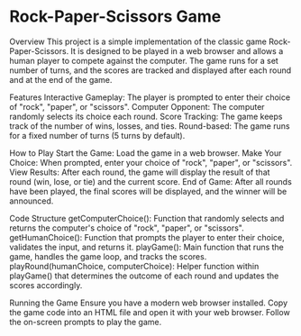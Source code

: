 # Rock-Paper-Scissors Game
Overview
This project is a simple implementation of the classic game Rock-Paper-Scissors. It is designed to be played in a web browser and allows a human player to compete against the computer. The game runs for a set number of turns, and the scores are tracked and displayed after each round and at the end of the game.

Features
Interactive Gameplay: The player is prompted to enter their choice of "rock", "paper", or "scissors".
Computer Opponent: The computer randomly selects its choice each round.
Score Tracking: The game keeps track of the number of wins, losses, and ties.
Round-based: The game runs for a fixed number of turns (5 turns by default).

How to Play
Start the Game: Load the game in a web browser.
Make Your Choice: When prompted, enter your choice of "rock", "paper", or "scissors".
View Results: After each round, the game will display the result of that round (win, lose, or tie) and the current score.
End of Game: After all rounds have been played, the final scores will be displayed, and the winner will be announced.

Code Structure
getComputerChoice(): Function that randomly selects and returns the computer's choice of "rock", "paper", or "scissors".
getHumanChoice(): Function that prompts the player to enter their choice, validates the input, and returns it.
playGame(): Main function that runs the game, handles the game loop, and tracks the scores.
playRound(humanChoice, computerChoice): Helper function within playGame() that determines the outcome of each round and updates the scores accordingly.

Running the Game
Ensure you have a modern web browser installed.
Copy the game code into an HTML file and open it with your web browser.
Follow the on-screen prompts to play the game.